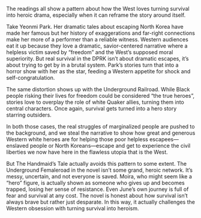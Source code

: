The readings all show a pattern about how the West loves turning survival into heroic drama, especially when it can reframe the story around itself.

Take Yeonmi Park. Her dramatic tales about escaping North Korea have made her famous but her history of exaggerations and far-right connections make her more of a performer than a reliable witness. Western audiences eat it up because they love a dramatic, savior-centered narrative where a helpless victim saved by “freedom” and the West’s supposed moral superiority. But real survival in the DPRK isn’t about dramatic escapes, it’s about trying to get by in a brutal system. Park’s stories turn that into a horror show with her as the star, feeding a Western appetite for shock and self-congratulation.

The same distortion shows up with the Underground Railroad. While Black people risking their lives for freedom could be considered “the true heroes”, stories love to overplay the role of white Quaker allies, turning them into central characters. Once again, survival gets turned into a hero story starring outsiders.

In both those cases, the real struggles of marginalized people are pushed to the background, and we steal the narrative to show how great and generous Western white heroes are for helping those poor helpless escapees—enslaved people or North Koreans—escape and get to experience the civil liberties we now have here in the flawless utopia that is the West.

But The Handmaid’s Tale actually avoids this pattern to some extent. The Underground Femaleroad in the novel isn’t some grand, heroic network. It’s messy, uncertain, and not everyone is saved. Moira, who might seem like a “hero” figure, is actually shown as someone who gives up and becomes trapped, losing her sense of resistance. Even June’s own journey is full of fear and survival at any cost. The novel is honest about how survival isn’t always brave but rather just desparate. In this way, it actually challenges the Western obsession with turning survival into heroism.